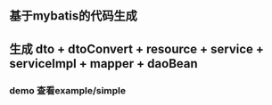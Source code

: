 ## 基于mybatis的代码生成

## 生成 dto + dtoConvert + resource + service  + serviceImpl + mapper + daoBean 

### demo 查看example/simple
